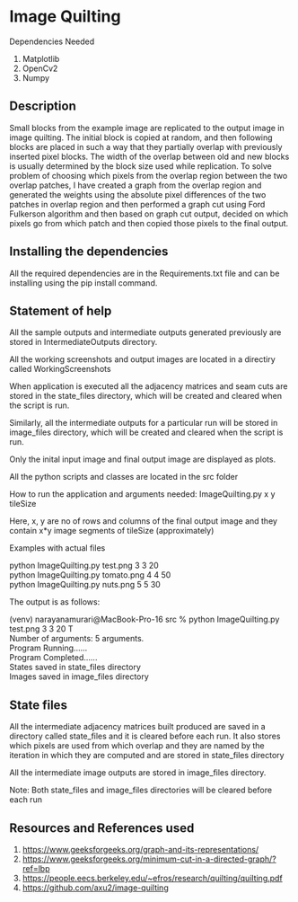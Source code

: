 # Image Quilting

Dependencies Needed
1. Matplotlib
2. OpenCv2
3. Numpy

## Description

Small blocks from the example image are replicated to the output image in image quilting. 
The initial block is copied at random, and then following blocks are placed in such a way
that they partially overlap with previously inserted pixel blocks. The width of the overlap
between old and new blocks is usually determined by the block size used while replication. 
To solve problem of choosing which pixels from the overlap region between the two overlap patches,
I have created a graph from the overlap region and generated the weights using the absolute
pixel differences of the two patches in overlap region and then performed a graph cut using 
Ford Fulkerson algorithm and then based on graph cut output, decided on which pixels go from which
patch and then copied those pixels to the final output.

## Installing the dependencies

All the required dependencies are in the Requirements.txt file and can be 
installing using the pip install command.

## Statement of help
All the sample outputs and intermediate outputs generated previously
are stored in IntermediateOutputs directory.

All the working screenshots and output images are located in a directiry called WorkingScreenshots

When application is executed all the adjacency matrices and seam cuts are 
stored in the state_files directory, which will be created and cleared when the 
script is run.

Similarly, all the intermediate outputs for a particular run will be stored in
image_files directory, which will be created and cleared when the script is run.

Only the inital input image and final output image are displayed as plots.

All the python scripts and classes are located in the src folder

How to run the application and arguments needed:
    ImageQuilting.py <path-to-sample-image> x y tileSize

Here, x, y are no of rows and columns of the final output image and they contain x*y image segments 
of tileSize (approximately)


Examples with actual files

python ImageQuilting.py test.png 3 3 20
<br>
python ImageQuilting.py tomato.png 4 4 50
<br>
python ImageQuilting.py nuts.png 5 5 30

The output is as follows: 

(venv) narayanamurari@MacBook-Pro-16 src % python ImageQuilting.py test.png 3 3 20 T
<br>
Number of arguments: 5 arguments.
<br>
 Program Running......
<br>
 Program Completed......
<br>
States saved in state_files directory
<br>
Images saved in image_files directory
<br>


## State files
All the intermediate adjacency matrices built produced are saved in a directory called
state_files and it is cleared before each run. It also stores which pixels are used from which overlap and
they are named by the iteration in which they are computed and are stored in state_files directory

All the intermediate image outputs are stored in image_files directory.

Note: Both state_files and image_files directories will be cleared before each run

## Resources and References used
1. https://www.geeksforgeeks.org/graph-and-its-representations/
2. https://www.geeksforgeeks.org/minimum-cut-in-a-directed-graph/?ref=lbp
3. https://people.eecs.berkeley.edu/~efros/research/quilting/quilting.pdf
4. https://github.com/axu2/image-quilting
